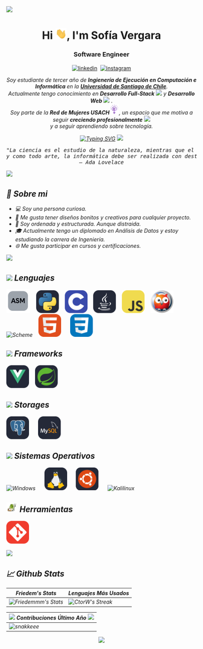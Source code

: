 <!--horizontal divider(gradiant)-->
<img src="https://user-images.githubusercontent.com/73097560/115834477-dbab4500-a447-11eb-908a-139a6edaec5c.gif">

<!--soy-->
<h1 align="center">Hi <img src="https://raw.githubusercontent.com/ABSphreak/ABSphreak/master/gifs/Hi.gif" width="30px">, I'm Sofía Vergara</h1>
<h3 align="center">Software Engineer</h3>

<!--redes-->
<p align="center">
<a href="https://www.linkedin.com/in/sofía-vergara-godoy" target="blank"><img align="center" src="https://user-images.githubusercontent.com/88904952/234979284-68c11d7f-1acc-4f0c-ac78-044e1037d7b0.png" alt="linkedin" height="30" width="30" /></a>&nbsp;
<a href="https://www.instagram.com/friedemmm/" target="blank"><img align="center" src="https://user-images.githubusercontent.com/88904952/234981169-2dd1e58f-4b7e-468c-8213-034ba62156c3.png" alt="instagram" height="30" width="30" /></a>
</p>

<!--descripcion-->
<p align="center">
  <em>
    Soy estudiante de tercer año de <b>Ingienería de Ejecución en Computación e Informática </b> en la <a href="https://www.usach.cl"> <b>Universidad de Santiago de Chile</b></a>. <br>
    Actualmente tengo conocimiento en <b>Desarrollo Full-Stack</b> <img src="https://github.com/TheDudeThatCode/TheDudeThatCode/blob/master/Assets/Developer.gif" width="30px"> y <b>Desarrollo Web</b>&nbsp;<img src="https://github.com/TheDudeThatCode/TheDudeThatCode/blob/master/Assets/Designer.gif" width="36px">&nbsp.
    <br> Soy parte de la <b>Red de Mujeres USACH</b><img src="https://github.com/Friedemmm/Friedemmm/blob/main/STEM_gif" width="25px">, un espacio que me motiva a seguir <b>creciendo profesionalmente</b> <img src="https://github.com/TheDudeThatCode/TheDudeThatCode/blob/master/Assets/Medal.gif" width="20px"> 
    <br>y a seguir aprendiendo sobre tecnología.

<!--gif-->
<br/>
<p align="center">
<a href="https://git.io/typing-svg"><img src="https://readme-typing-svg.demolab.com?font=Google+Sans+Code&size=25&letterSpacing=0.2rem&duration=1500&pause=500&color=F74CE5&center=true&width=435&lines=STEM;Full+Stack+Developer;Computer+Science;Web+Developer;Cibersegurity" alt="Typing SVG" /></a>

<!--cuadro cita-->
<img src="https://user-images.githubusercontent.com/73097560/115834477-dbab4500-a447-11eb-908a-139a6edaec5c.gif">
<pre align="center">
"La ciencia es el estudio de la naturaleza, mientras que el arte es el estudio de las ideas; 
y como todo arte, la informática debe ser realizada con destreza y belleza."
— Ada Lovelace</a>
</pre>

<!--sobre mi-->
<img src="https://user-images.githubusercontent.com/73097560/115834477-dbab4500-a447-11eb-908a-139a6edaec5c.gif">

## 📖 Sobre mi

* 💻 Soy una persona curiosa.
* 🎨 Me gusta tener diseños bonitos y creativos para cualquier proyecto.
* 📱 Soy ordenada y estructurada. Aunque distraida.
* 🎓 Actualmente tengo un diplomado en Análisis de Datos y estoy estudiando la carrera de Ingeniería.
* 🌐 Me gusta participar en cursos y certificaciones.

<!-- Languages -->
<img src="https://user-images.githubusercontent.com/73097560/115834477-dbab4500-a447-11eb-908a-139a6edaec5c.gif">

## <img src="https://lenguajesdeprogramacion.net/wp-content/uploads/2022/09/lenguajes-de-programacion-logo.png" width="20px"> Lenguajes

  <img
    src="https://github.com/Friedemmm/Friedemmm/blob/main/ASM_foto"
    width="63"
    alt="Assembler">
    &nbsp;&nbsp;
  <img
    src="https://raw.githubusercontent.com/tandpfun/skill-icons/65dea6c4eaca7da319e552c09f4cf5a9a8dab2c8/icons/Python-Dark.svg"
    width="60px"
    alt="Python">
    &nbsp;&nbsp;
  <img
    src="https://raw.githubusercontent.com/tandpfun/skill-icons/65dea6c4eaca7da319e552c09f4cf5a9a8dab2c8/icons/C.svg"
    width="60px"
    alt="C">
    &nbsp;&nbsp;
  <img
    src="https://raw.githubusercontent.com/tandpfun/skill-icons/65dea6c4eaca7da319e552c09f4cf5a9a8dab2c8/icons/Java-Dark.svg"
    width="60px"
    alt="Java">
    &nbsp;&nbsp;
  <img
    src="https://raw.githubusercontent.com/tandpfun/skill-icons/65dea6c4eaca7da319e552c09f4cf5a9a8dab2c8/icons/JavaScript.svg"
    width="60px"
    alt="Javascript">
    &nbsp;&nbsp;
  <img
    src="https://github.com/Friedemmm/Friedemmm/blob/main/Prolog_foto"
    width="60px"
    alt="Prolog">
    &nbsp;&nbsp;
  <img
    src="https://upload.wikimedia.org/wikipedia/commons/c/c1/Racket-logo.svg"
    width="60px"
    alt="Scheme">
    &nbsp;&nbsp;
  <img
    src="https://raw.githubusercontent.com/tandpfun/skill-icons/65dea6c4eaca7da319e552c09f4cf5a9a8dab2c8/icons/HTML.svg"
    width="60px"
    alt="HTML">
    &nbsp;&nbsp;&nbsp;&nbsp;
  <img
    src="https://raw.githubusercontent.com/tandpfun/skill-icons/65dea6c4eaca7da319e552c09f4cf5a9a8dab2c8/icons/CSS.svg"
    width="60px"
    alt="css">
    &nbsp;&nbsp;&nbsp;&nbsp;
  
<!-- Frameworks -->
  
## <img src="https://cdn-icons-png.flaticon.com/512/2620/2620969.png" width="20px"> Frameworks
  
  <img
    src="https://raw.githubusercontent.com/tandpfun/skill-icons/65dea6c4eaca7da319e552c09f4cf5a9a8dab2c8/icons/VueJS-Dark.svg"
    width="60px"
    alt="Vue 3">
    &nbsp;&nbsp;
  <img
    src="https://raw.githubusercontent.com/tandpfun/skill-icons/65dea6c4eaca7da319e552c09f4cf5a9a8dab2c8/icons/Spring-Dark.svg"
    width="60px"
    alt="Spring Boot">
    &nbsp;&nbsp;
  
<!-- Storages -->
  
## <img src="https://static.vecteezy.com/system/resources/thumbnails/029/345/981/small_2x/database-icon-data-analytics-icon-monitoring-big-data-analysis-containing-database-free-png.png" width="20px"> Storages

  <img
    src="https://raw.githubusercontent.com/tandpfun/skill-icons/65dea6c4eaca7da319e552c09f4cf5a9a8dab2c8/icons/PostgreSQL-Dark.svg"
    width="60px"
    alt="PostgreSQL">
    &nbsp;&nbsp;&nbsp;&nbsp;
  <img
    src="https://raw.githubusercontent.com/tandpfun/skill-icons/65dea6c4eaca7da319e552c09f4cf5a9a8dab2c8/icons/MySQL-Dark.svg"
    width="60px"
    alt="MySQL">
    &nbsp;&nbsp;&nbsp;&nbsp;

<!-- SO -->
  
## <img src="https://cdn-icons-png.flaticon.com/512/689/689358.png" width="20px"> Sistemas Operativos

  <img
    src="https://raw.githubusercontent.com/tandpfun/skill-icons/65dea6c4eaca7da319e552c09f4cf5a9a8dab2c8/icons/Windows-Dark.svg"
    width="60px"
    alt="Windows">
    &nbsp;&nbsp;&nbsp;&nbsp;
  <img
    src="https://raw.githubusercontent.com/tandpfun/skill-icons/65dea6c4eaca7da319e552c09f4cf5a9a8dab2c8/icons/Linux-Dark.svg"
    width="60px"
    alt="Linux">
    &nbsp;&nbsp;&nbsp;&nbsp;
  <img
    src="https://raw.githubusercontent.com/tandpfun/skill-icons/65dea6c4eaca7da319e552c09f4cf5a9a8dab2c8/icons/Ubuntu-Dark.svg"
    width="60px"
    alt="Ubuntu">
    &nbsp;&nbsp;&nbsp;&nbsp;
  <img
    src="https://raw.githubusercontent.com/tandpfun/skill-icons/65dea6c4eaca7da319e552c09f4cf5a9a8dab2c8/icons/Kali-Dark.svg"
    width="60px"
    alt="Kalilinux">
    &nbsp;&nbsp;&nbsp;&nbsp;
    
<!-- Tools -->
   
## <img src="https://github.com/Friedemmm/Friedemmm/blob/main/Android_foto" width="30px"> Herramientas

<img
    src="https://raw.githubusercontent.com/tandpfun/skill-icons/65dea6c4eaca7da319e552c09f4cf5a9a8dab2c8/icons/Git.svg"
    width="60px"
    alt="Git">
    &nbsp;&nbsp;&nbsp;&nbsp;

<!--stats-->
<img src="https://user-images.githubusercontent.com/73097560/115834477-dbab4500-a447-11eb-908a-139a6edaec5c.gif">

## 📈 Github Stats

<div align="Center">

| Friedem's Stats | Lenguajes Más Usados |
| ------------- | ------------- |
| ![Friedemmm's Stats](https://github-readme-stats.vercel.app/api?username=Friedemmm&theme=omni&show_icons=true&hide_border=true&count_private=true)  | ![CtorW's Streak](https://github-readme-stats.vercel.app/api/top-langs/?username=Friedemmm&theme=omni&show_icons=true&hide_border=true&layout=compact) 

<!--snake-->

| <img src="https://www.gifss.com/espacio/estrellas/images/estrella-01.gif" width="35px"> Contribuciones Último Año <img src="https://www.gifss.com/espacio/estrellas/images/estrella-01.gif" width="35px">|
| ------------------------------------------|
| ![snakkeee](https://github.com/user-attachments/assets/767354e9-fe1e-4009-b421-2f49388bfda5) | 

<img src="https://user-images.githubusercontent.com/73097560/115834477-dbab4500-a447-11eb-908a-139a6edaec5c.gif">

  <!-- iconos: https://github.com/tandpfun/skill-icons-->
  <!-- perfiles: https://github.com/durgeshsamariya/awesome-github-profile-readme-templates-->
  <!-- gif type: https://readme-typing-svg.demolab.com/demo/?font=Google+Sans+Code&size=25&letterSpacing=0.2rem&duration=1500&pause=500&color=F74CE5&center=true&lines=STEM;Full+Stack+Developer;Computer+Science;Web+Developer;Cibersegurity-->
  <!-- interactivos: https://github.com/DenverCoder1-->
